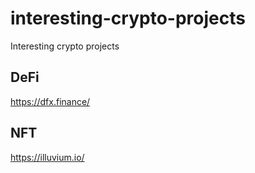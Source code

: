 # interesting-crypto-projects
Interesting crypto projects

## DeFi
https://dfx.finance/

## NFT
https://illuvium.io/
